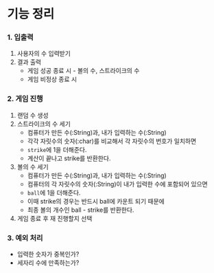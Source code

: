 # 기능 정리

### 1. 입출력
1. 사용자의 수 입력받기
2. 결과 출력
   - 게임 성공 종료 시 - 볼의 수, 스트라이크의 수
   - 게임 비정상 종료 시 
### 2. 게임 진행
1. 랜덤 수 생성
2. 스트라이크의 수 세기
    - 컴퓨터가 만든 수(:String)과, 내가 입력하는 수(:String)
    - 각각 자릿수의 숫자(:char)를 비교해서 각 자릿수의 번호가 일치하면 
    - ```strike```에 1을 더해준다.
    - 계산이 끝나고 strike를 반환한다. 
3. 볼의 수 세기
   - 컴퓨터가 만든 수(:String)과, 내가 입력하는 수(:String)
   - 컴퓨터의 각 자릿수의 숫자(:String)이 내가 입력한 수에 포함되어 있으면
   - ```ball```에 1을 더해준다.
   - 이때 strike의 경우는 반드시 ball에 카운트 되기 때문에
   - 최종 볼의 개수인 ball - strike를 반환한다.
4. 게임 종료 후 재 진행할지 선택

### 3. 예외 처리
- 입력한 숫자가 중복인가?
- 세자리 수에 만족하는가?